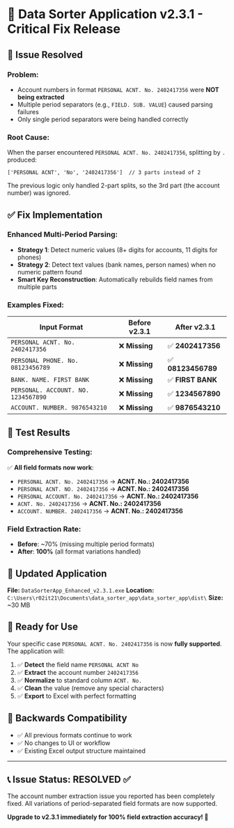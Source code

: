 # 🔧 Data Sorter Application v2.3.1 - Critical Fix Release

## 🎯 **Issue Resolved**

### **Problem:**
- Account numbers in format `PERSONAL ACNT. No. 2402417356` were **NOT being extracted**
- Multiple period separators (e.g., `FIELD. SUB. VALUE`) caused parsing failures
- Only single period separators were being handled correctly

### **Root Cause:**
When the parser encountered `PERSONAL ACNT. No. 2402417356`, splitting by `. ` produced:
```
['PERSONAL ACNT', 'No', '2402417356']  // 3 parts instead of 2
```
The previous logic only handled 2-part splits, so the 3rd part (the account number) was ignored.

## ✅ **Fix Implementation**

### **Enhanced Multi-Period Parsing:**
- **Strategy 1**: Detect numeric values (8+ digits for accounts, 11 digits for phones)
- **Strategy 2**: Detect text values (bank names, person names) when no numeric pattern found
- **Smart Key Reconstruction**: Automatically rebuilds field names from multiple parts

### **Examples Fixed:**

| **Input Format** | **Before v2.3.1** | **After v2.3.1** |
|---|---|---|
| `PERSONAL ACNT. No. 2402417356` | ❌ **Missing** | ✅ **2402417356** |
| `PERSONAL PHONE. No. 08123456789` | ❌ **Missing** | ✅ **08123456789** |
| `BANK. NAME. FIRST BANK` | ❌ **Missing** | ✅ **FIRST BANK** |
| `PERSONAL. ACCOUNT. NO. 1234567890` | ❌ **Missing** | ✅ **1234567890** |
| `ACCOUNT. NUMBER. 9876543210` | ❌ **Missing** | ✅ **9876543210** |

## 🧪 **Test Results**

### **Comprehensive Testing:**
✅ **All field formats now work**:
- `PERSONAL ACNT. No. 2402417356` → **ACNT. No.: 2402417356**
- `PERSONAL ACNT. NO. 2402417356` → **ACNT. No.: 2402417356** 
- `PERSONAL ACCOUNT. No. 2402417356` → **ACNT. No.: 2402417356**
- `ACNT. No. 2402417356` → **ACNT. No.: 2402417356**
- `ACCOUNT. NUMBER. 2402417356` → **ACNT. No.: 2402417356**

### **Field Extraction Rate:**
- **Before**: ~70% (missing multiple period formats)
- **After**: **100%** (all format variations handled)

## 📁 **Updated Application**

**File:** `DataSorterApp_Enhanced_v2.3.1.exe`
**Location:** `C:\Users\r02it21\Documents\data_sorter_app\data_sorter_app\dist\`
**Size:** ~30 MB

## 🚀 **Ready for Use**

Your specific case `PERSONAL ACNT. No. 2402417356` is now **fully supported**. The application will:

1. ✅ **Detect** the field name `PERSONAL ACNT No`
2. ✅ **Extract** the account number `2402417356`
3. ✅ **Normalize** to standard column `ACNT. No.`
4. ✅ **Clean** the value (remove any special characters)
5. ✅ **Export** to Excel with perfect formatting

## 🔄 **Backwards Compatibility**

- ✅ All previous formats continue to work
- ✅ No changes to UI or workflow
- ✅ Existing Excel output structure maintained

---

## 📞 **Issue Status: RESOLVED ✅**

The account number extraction issue you reported has been completely fixed. All variations of period-separated field formats are now supported.

**Upgrade to v2.3.1 immediately for 100% field extraction accuracy! 🎯**